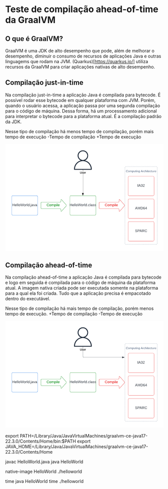 # Teste de compilação ahead-of-time da GraalVM

## O que é GraalVM?

GraalVM é uma JDK de alto desempenho que pode, além de melhorar o desempenho, diminuir o consumo de recursos de aplicações Java e outras linguagems que rodam na JVM. (Quarkus)[https://quarkus.io/] utiliza recursos da GraalVM para criar aplicações nativas de alto desempenho.

## Compilação just-in-time

Na compilação just-in-time a aplicação Java é compilada para bytecode. É possível rodar esse bytecode em qualquer plataforma com JVM. Porém, quando o usuário acessa, a aplicação passa por uma segunda compilação para o código de máquina. Dessa forma, há um processamento adicional para interpretar o bytecode para a plataforma atual. É a compilação padrão da JDK.

Nesse tipo de compilação há menos tempo de compilação, porém mais tempo de execução
-Tempo de compilação
+Tempo de execução

![just-in-time](/resources/img/just-in-time.png "just-in-time")

## Compilação ahead-of-time

Na compilação ahead-of-time a aplicação Java é compilada para bytecode e logo em seguida é compilada para o código de máquina da plataforma atual. A imagem nativa criada pode ser executada somente na plataforma para a qual ela foi criada. Tudo que a aplicação precisa é empacotado dentro do executável.

Nesse tipo de compilação há mais tempo de compilação, porém menos tempo de execução.
+Tempo de compilação
-Tempo de execução

![ahead-of-time](/resources/img/ahead-of-time.png "ahead-of-time")

export PATH=/Library/Java/JavaVirtualMachines/graalvm-ce-java17-22.3.0/Contents/Home/bin:$PATH
export JAVA_HOME=/Library/Java/JavaVirtualMachines/graalvm-ce-java17-22.3.0/Contents/Home

javac HelloWorld.java
java HelloWorld

native-image HelloWorld
./helloworld

time java HelloWorld
time ./helloworld